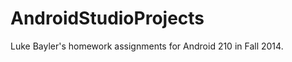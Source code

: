AndroidStudioProjects
=====================

Luke Bayler's homework assignments for Android 210 in Fall 2014.


